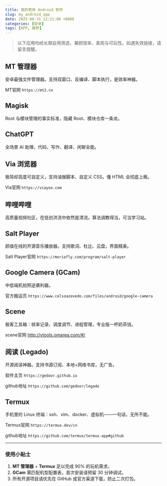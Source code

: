 ```yaml
---
title: 我的常用 Android 软件
slug: my_android_app
date: 2025-08-31 12:21:00 +0800
categories: [安卓]
tags: [APP, 推荐]
---
```


> 以下应用均经长期自用筛选，兼顾效率、美观与可玩性。如遇失效链接，请留言提醒。

## MT 管理器  
安卓最强文件管理器。支持双窗口、反编译、脚本执行，是效率神器。

MT官网 `https://mt2.cn`

## Magisk  
Root 与模块管理的事实标准，隐藏 Root、模块仓库一条龙。  

## ChatGPT  
全场景 AI 助理，代码、写作、翻译、闲聊全能。

## Via 浏览器  
极简却高度可自定义，支持油猴脚本、自定义 CSS。懂 HTML 会彻底上瘾。

Via官网 `https://viayoo.com`

## 哔哩哔哩  
高质量视频社区，在低创洪流中依然是清流。算法调教得当，可当学习站。

## Salt Player  
颜值在线的开源音乐播放器。支持歌词、杜比、云盘，界面精美。

Salt Player官网 `https://moriafly.com/program/salt-player`

## Google Camera (GCam)  
中低端机拍照逆袭利器。

官方搬运页 `https://www.celsoazevedo.com/files/android/google-camera`

## Scene  
极客工具箱：帧率记录、调度调节、进程管理，专业版一杯奶茶钱。  

scene官网 <http://vtools.omarea.com/#/>

## 阅读 (Legado)  
开源阅读神器。支持书源订阅、本地+网络书库，无广告。  

软件主页 `https://gedoor.github.io`

github地址 `https://github.com/gedoor/legado`

## Termux  
手机里的 Linux 终端：ssh、vim、docker、虚拟机——一句话，无所不能。  

Termux官网 `https://termux.dev/cn`

github地址 `https://github.com/termux/termux-app#github`

---

### 使用小贴士
1. **MT 管理器** + **Termux** 足以完成 90% 的玩机需求。  
2. **GCam** 需匹配机型配置表，首次安装请预留 30 分钟调试。  
3. 所有开源项目请优先在 GitHub 或官方渠道下载，防止二次打包。